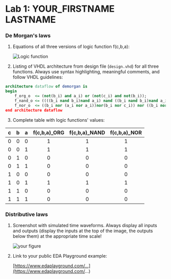 # Lab 1: YOUR_FIRSTNAME LASTNAME

### De Morgan's laws

1. Equations of all three versions of logic function f(c,b,a):

   ![Logic function](images/equations.png)

2. Listing of VHDL architecture from design file (`design.vhd`) for all three functions. Always use syntax highlighting, meaningful comments, and follow VHDL guidelines:

```vhdl
architecture dataflow of demorgan is
begin
    f_org_o  <= (not(b_i) and a_i) or (not(c_i) and not(b_i));
    f_nand_o <= ((((b_i nand b_i)nand a_i) nand ((b_i nand b_i)nand a_i )) nand (((b_i nand b_i)nand a_i) nand ((b_i nand b_i)nand a_i ))) nand (((b_i nand b_i)nand(c_i nand c_i)));
    f_nor_o  <= ((b_i nor (a_i nor a_i))nor(b_i nor c_i)) nor ((b_i nor (a_i nor a_i))nor(b_i nor c_i));
end architecture dataflow
```

3. Complete table with logic functions' values:

| **c** | **b** |**a** | **f(c,b,a)_ORG** | **f(c,b,a)_NAND** | **f(c,b,a)_NOR** |
| :-: | :-: | :-: | :-: | :-: | :-: |
| 0 | 0 | 0 | 1 | 1 | 1 |
| 0 | 0 | 1 | 1 | 1 | 1 |
| 0 | 1 | 0 | 0 | 0 | 0 | 
| 0 | 1 | 1 | 0 | 0 | 0 |  
| 1 | 0 | 0 | 0 | 0 | 0 |
| 1 | 0 | 1 | 1 | 1 | 1 |  
| 1 | 1 | 0 | 0 | 0 | 0 |  
| 1 | 1 | 1 | 0 | 0 | 0 |  
 

### Distributive laws

1. Screenshot with simulated time waveforms. Always display all inputs and outputs (display the inputs at the top of the image, the outputs below them) at the appropriate time scale!

   ![your figure]()

2. Link to your public EDA Playground example:

   [https://www.edaplayground.com/...](https://www.edaplayground.com/...)
